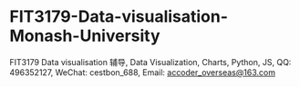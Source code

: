 # FIT3179-Data-visualisation-Monash-University
FIT3179 Data visualisation 辅导, Data Visualization, Charts, Python, JS, QQ: 496352127, WeChat: cestbon_688, Email: accoder_overseas@163.com
